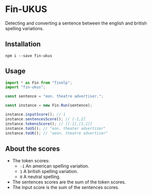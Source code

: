 # Fin-UKUS

Detecting and converting a sentence between the english and british spelling variations.

## Installation

```
npm i --save fin-ukus
```

## Usage

```typescript
import * as Fin from "finnlp";
import "fin-ukus";

const sentence = "eon. theatre advertiser.";

const instance = new Fin.Run(sentence);

instance.inputScore(); // 1
instance.sentencesScore(); // [-1,2]
instance.tokensScore(); // [[-1],[1,1]]
instance.toUS(); // "eon. theater advertizer"
instance.toUK(); // "aeon. theatre advertiser"

```

## About the scores

- The token scores:
    - `-1` An american spelling variation.
    - `1` A british spelling variation.
    - `0` A neutral spelling.
- The sentences scores are the sum of the token scores.
- The input score is the sum of the sentences scores.